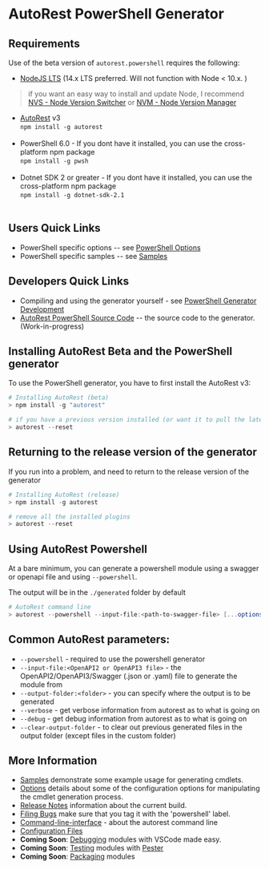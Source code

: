 # AutoRest PowerShell Generator

## Requirements

Use of the beta version of `autorest.powershell` requires the following:

- [NodeJS LTS](https://nodejs.org) (14.x LTS preferred. Will not function with Node < 10.x. ) 
> if you want an easy way to install and update Node, I recommend [NVS - Node Version Switcher](../nodejs/installing-via-nvs.md) or [NVM - Node Version Manager](../nodejs/installing-via-nvm.md)

- [AutoRest](https://aka.ms/autorest) v3 <br> `npm install -g autorest ` <br>&nbsp;
- PowerShell 6.0 - If you dont have it installed, you can use the cross-platform npm package <br> `npm install -g pwsh` <br>&nbsp;
- Dotnet SDK 2 or greater - If you dont have it installed, you can use the cross-platform npm package <br> `npm install -g dotnet-sdk-2.1 ` <br>&nbsp;

## Users Quick Links
  - PowerShell specific options -- see [PowerShell Options](./options.md)
  - PowerShell specific samples -- see [Samples](./samples/readme.md)

## Developers Quick Links
- Compiling and using the generator yourself - see [PowerShell Generator Development](./development.md) 
- [AutoRest PowerShell Source Code](https://github.com/azure/autorest.powershell) -- the source code to the generator. (Work-in-progress)

## Installing AutoRest Beta and the PowerShell generator

To use the PowerShell generator, you have to first install the AutoRest v3:

``` powershell
# Installing AutoRest (beta)
> npm install -g "autorest" 

# if you have a previous version installed (or want it to pull the latest version), reset the autorest plugins
> autorest --reset
```

## Returning to the release version of the generator

If you run into a problem, and need to return to the release version of the generator


``` powershell
# Installing AutoRest (release)
> npm install -g autorest

# remove all the installed plugins
> autorest --reset
```

## Using AutoRest Powershell

At a bare minimum, you can generate a powershell module using a swagger or openapi file and using `--powershell`.

The output will be in the `./generated` folder by default

``` powershell
# AutoRest command line
> autorest --powershell --input-file:<path-to-swagger-file> [...options]
```

## Common AutoRest parameters:

- `--powershell` - required to use the powershell generator
- `--input-file:<OpenAPI2 or OpenAPI3 file>` - the OpenAPI2/OpenAPI3/Swagger (.json or .yaml) file to generate the module from
- `--output-folder:<folder>` - you can specify where the output is to be generated
- `--verbose`  - get verbose information from autorest as to what is going on
- `--debug` - get debug information from autorest as to what is going on
- `--clear-output-folder` - to clear out previous generated files in the output folder (except files in the custom folder)

## More Information

- [Samples](./samples/readme.md) demonstrate some example usage for generating cmdlets. 
- [Options](./options.md) details about some of the configuration options for manipulating the cmdlet generation process.
- [Release Notes](./release-notes.md) information about the current build.
- [Filing Bugs](https://github.com/azure/autorest) make sure that you tag it with the 'powershell' label.
- [Command-line-interface](../user/command-line-interface.md) - about the autorest command line
- [Configuration Files](../user/configuration.md)
- **Coming Soon**: [Debugging](./debugging-modules.md) modules with VSCode made easy.
- **Coming Soon**: [Testing](./testing-with-pester.md) modules with [Pester](https://github.com/pester/Pester/wiki/Pester)
- **Coming Soon**: [Packaging](./packaging-the-module.md) modules 
